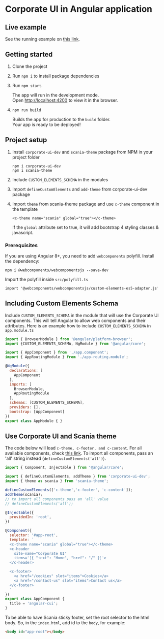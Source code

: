 # Corporate UI in Angular application

## Live example

See the running example on [this link](https://scania.github.io/corporate-ui-angular/).

## Getting started

1. Clone the project
2. Run `npm i` to install package dependencies
3. Run `npm start`. 

   The app will run in the development mode.<br>
   Open [http://localhost:4200](http://localhost:4200) to view it in the browser.

4. `npm run build`

   Builds the app for production to the `build` folder.<br>
   Your app is ready to be deployed!


## Project setup

1. Install `corporate-ui-dev` and `scania-theme` package from NPM in your project folder

   ```
   npm i corporate-ui-dev
   npm i scania-theme
   ```
2. Include `CUSTOM_ELEMENTS_SCHEMA` in the modules
3. Import `defineCustomElements` and `add-theme` from corporate-ui-dev package
4. Import `theme` from scania-theme package and use `c-theme` component in the template

   ```<c-theme name="scania" global="true"></c-theme>```
   
   If the `global` attribute set to true, it will add bootstrap 4 styling classes & javascript.

### Prerequisites

If you are using Angular 8+, you need to add `webcomponents` polyfill. Install the dependency:

`npm i @webcomponents/webcomponentsjs --save-dev`

Import the polyfill inside `src/polyfill.ts`

`import '@webcomponents/webcomponentsjs/custom-elements-es5-adapter.js'`


## Including Custom Elements Schema

Include `CUSTOM_ELEMENTS_SCHEMA` in the module that will use the Corporate UI components. This will tell Angular to allow web components and their attributes. Here is an example how to include `CUSTOM_ELEMENTS_SCHEMA` in `app.module.ts`

```js
import { BrowserModule } from '@angular/platform-browser';
import {CUSTOM_ELEMENTS_SCHEMA, NgModule } from '@angular/core';

import { AppComponent } from './app.component';
import { AppRoutingModule } from './app-routing.module';

@NgModule({
  declarations: [
    AppComponent
  ],
  imports: [
    BrowserModule,
    AppRoutingModule
  ],
  schemas: [CUSTOM_ELEMENTS_SCHEMA],
  providers: [],
  bootstrap: [AppComponent]
})
export class AppModule { }

```


## Use Corporate UI and Scania theme

The code below will load `c-theme, c-footer, and c-content`. For all available components, check [this link](https://static.scania.com/build/global/4.0.0-alpha.1/www/index.html). To import all components, pass an 'all' string instead (`defineCustomElements('all')`).

```js
import { Component, Injectable } from '@angular/core';

import { defineCustomElements, addTheme } from 'corporate-ui-dev';
import { theme as scania } from 'scania-theme'; 

defineCustomElements(['c-theme','c-footer', 'c-content']);
addTheme(scania);
// to import all components pass an 'all' value
// defineCustomElements('all');

@Injectable({
  providedIn: 'root',
})

@Component({
  selector: '#app-root',
  template: `
  <c-theme name="scania" global="true"></c-theme>
  <c-header
    site-name="Corporate UI"
    items='[{ "text": "Home", "href": "/" }]'>
  </c-header>

  <c-footer>
    <a href="/cookies" slot="items">Cookies</a>
    <a href="/contact-us" slot="items">Contact us</a>
  </c-footer>
  `
})
export class AppComponent {
  title = 'angular-cui';
}

```

To be able to have Scania sticky footer, set the root selector to the html body. So, in the `index.html`, add id to the `body`, for example:
```html
<body id="app-root"></body>
```
